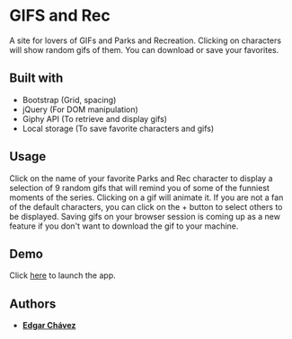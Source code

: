 # GIFS and Rec

A site for lovers of GIFs and Parks and Recreation. Clicking on characters will show random gifs of them. You can download or save your favorites.


## Built with

* Bootstrap (Grid, spacing)
* jQuery (For DOM manipulation)
* Giphy API (To retrieve and display gifs)
* Local storage (To save favorite characters and gifs)


## Usage
Click on the name of your favorite Parks and Rec character to display a selection of 9 random gifs that will remind you of some of the funniest moments of the series. Clicking on a gif will animate it. If you are not a fan of the default characters, you can click on the + button to select others to be displayed. Saving gifs on your browser session is coming up as a new feature if you don't want to download the gif to your machine.


## Demo

Click [here](https://edchavezb.github.io/gifs-and-rec/) to launch the app.


## Authors

* **[Edgar Chávez](https://github.com/edchavezb)**
